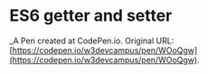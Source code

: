 # ES6 getter and  setter
 _A Pen created at CodePen.io. Original URL: [https://codepen.io/w3devcampus/pen/WOoQgw](https://codepen.io/w3devcampus/pen/WOoQgw).

 